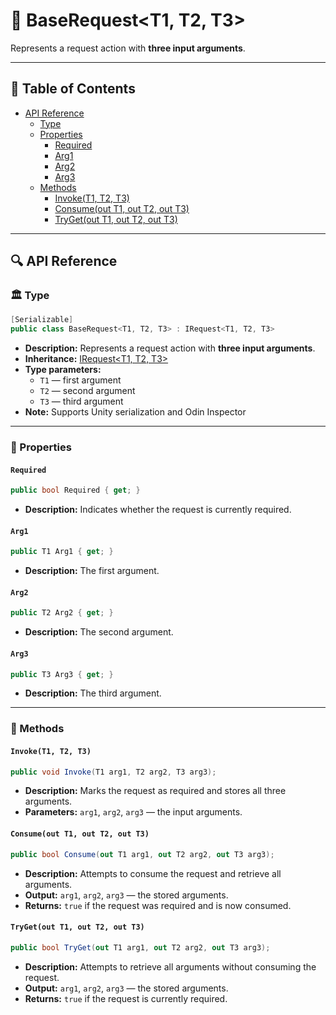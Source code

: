 # 🧩 BaseRequest&lt;T1, T2, T3&gt;

Represents a request action with <b>three input arguments</b>.

---

## 📑 Table of Contents

- [API Reference](#-api-reference)
    - [Type](#-type)
    - [Properties](#-properties)
        - [Required](#required)
        - [Arg1](#arg1)
        - [Arg2](#arg2)
        - [Arg3](#arg3)
    - [Methods](#-methods)
        - [Invoke(T1, T2, T3)](#invoket1-t2-t3)
        - [Consume(out T1, out T2, out T3)](#consumeout-t1-out-t2-out-t3)
        - [TryGet(out T1, out T2, out T3)](#trygetout-t1-out-t2-out-t3)

---

## 🔍 API Reference

### 🏛️ Type <div id="-type"></div>

```csharp
[Serializable]
public class BaseRequest<T1, T2, T3> : IRequest<T1, T2, T3>
```

- **Description:** Represents a request action with <b>three input arguments</b>.
- **Inheritance:** [IRequest&lt;T1, T2, T3&gt;](IRequest%603.md)
- **Type parameters:**
    - `T1` — first argument
    - `T2` — second argument
    - `T3` — third argument
- **Note:** Supports Unity serialization and Odin Inspector

---

### 🔑 Properties

#### `Required`

```csharp
public bool Required { get; }
```

- **Description:** Indicates whether the request is currently required.

#### `Arg1`

```csharp
public T1 Arg1 { get; }
```

- **Description:** The first argument.

#### `Arg2`

```csharp
public T2 Arg2 { get; }
```

- **Description:** The second argument.

#### `Arg3`

```csharp
public T3 Arg3 { get; }
```

- **Description:** The third argument.

---

### 🏹 Methods

#### `Invoke(T1, T2, T3)`

```csharp
public void Invoke(T1 arg1, T2 arg2, T3 arg3);
```

- **Description:** Marks the request as required and stores all three arguments.
- **Parameters:** `arg1`, `arg2`, `arg3` — the input arguments.

#### `Consume(out T1, out T2, out T3)`

```csharp
public bool Consume(out T1 arg1, out T2 arg2, out T3 arg3);
```

- **Description:** Attempts to consume the request and retrieve all arguments.
- **Output:** `arg1`, `arg2`, `arg3` — the stored arguments.
- **Returns:** `true` if the request was required and is now consumed.

#### `TryGet(out T1, out T2, out T3)`

```csharp
public bool TryGet(out T1 arg1, out T2 arg2, out T3 arg3);
```

- **Description:** Attempts to retrieve all arguments without consuming the request.
- **Output:** `arg1`, `arg2`, `arg3` — the stored arguments.
- **Returns:** `true` if the request is currently required.
